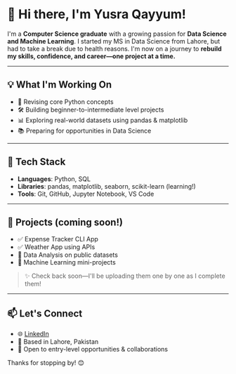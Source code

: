 # 👋 Hi there, I'm Yusra Qayyum!

I'm a **Computer Science graduate** with a growing passion for **Data Science and Machine Learning**. I started my MS in Data Science from Lahore, but had to take a break due to health reasons. I'm now on a journey to **rebuild my skills, confidence, and career—one project at a time.**

---

## 💡 What I'm Working On

- 🔁 Revising core Python concepts
- 🛠️ Building beginner-to-intermediate level projects
- 📊 Exploring real-world datasets using pandas & matplotlib
- 📚 Preparing for opportunities in Data Science

---

## 🚀 Tech Stack

- **Languages**: Python, SQL
- **Libraries**: pandas, matplotlib, seaborn, scikit-learn (learning!)
- **Tools**: Git, GitHub, Jupyter Notebook, VS Code

---

## 📌 Projects (coming soon!)

- ✅ Expense Tracker CLI App
- ✅ Weather App using APIs
- 🔄 Data Analysis on public datasets
- 🔄 Machine Learning mini-projects

> ✨ Check back soon—I'll be uploading them one by one as I complete them!

---

## 📫 Let's Connect

- 🌐 [LinkedIn]([https://www.linkedin.com/](https://www.linkedin.com/in/yusra-qayyum-747044234/)) 
- 📍 Based in Lahore, Pakistan  
- 📩 Open to entry-level opportunities & collaborations

Thanks for stopping by! 😊


<!---
Yusra-Qayyum388/Yusra-Qayyum388 is a ✨ special ✨ repository because its `README.md` (this file) appears on your GitHub profile.
You can click the Preview link to take a look at your changes.
--->

